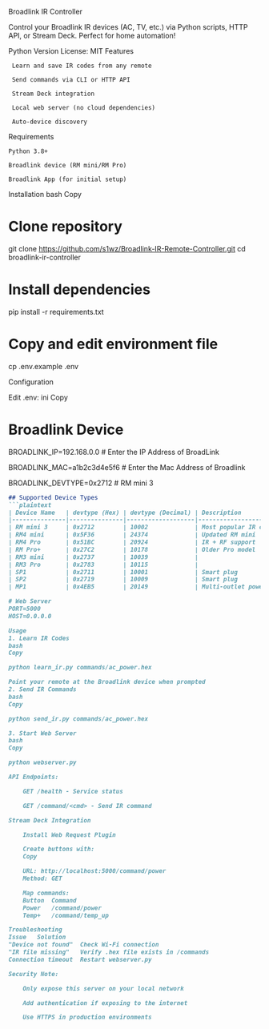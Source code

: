 Broadlink IR Controller 

Control your Broadlink IR devices (AC, TV, etc.) via Python scripts, HTTP API, or Stream Deck. Perfect for home automation!

Python Version
License: MIT
Features 

     Learn and save IR codes from any remote

     Send commands via CLI or HTTP API

     Stream Deck integration

     Local web server (no cloud dependencies)

     Auto-device discovery


Requirements 

    Python 3.8+

    Broadlink device (RM mini/RM Pro)

    Broadlink App (for initial setup)

Installation 
bash
Copy

# Clone repository
git clone https://github.com/s1wz/Broadlink-IR-Remote-Controller.git
cd broadlink-ir-controller

# Install dependencies
pip install -r requirements.txt

# Copy and edit environment file
cp .env.example .env

Configuration 

Edit .env:
ini
Copy

# Broadlink Device
BROADLINK_IP=192.168.0.0 # Enter the IP Address of BroadLink

BROADLINK_MAC=a1b2c3d4e5f6 # Enter the Mac Address of Broadlink

BROADLINK_DEVTYPE=0x2712  # RM mini 3

```markdown
## Supported Device Types
```plaintext
| Device Name   | devtype (Hex) | devtype (Decimal) | Description                     |
|---------------|---------------|-------------------|---------------------------------|
| RM mini 3     | 0x2712        | 10002             | Most popular IR controller      |
| RM4 mini      | 0x5F36        | 24374             | Updated RM mini                 |
| RM4 Pro       | 0x51BC        | 20924             | IR + RF support                 |
| RM Pro+       | 0x27C2        | 10178             | Older Pro model                 |
| RM3 mini      | 0x2737        | 10039             |                                 |
| RM3 Pro       | 0x2783        | 10115             |                                 |
| SP1           | 0x2711        | 10001             | Smart plug                      |
| SP2           | 0x2719        | 10009             | Smart plug                      |
| MP1           | 0x4EB5        | 20149             | Multi-outlet power strip        |

# Web Server
PORT=5000
HOST=0.0.0.0

Usage 
1. Learn IR Codes
bash
Copy

python learn_ir.py commands/ac_power.hex

Point your remote at the Broadlink device when prompted
2. Send IR Commands
bash
Copy

python send_ir.py commands/ac_power.hex

3. Start Web Server
bash
Copy

python webserver.py

API Endpoints:

    GET /health - Service status

    GET /command/<cmd> - Send IR command

Stream Deck Integration 

    Install Web Request Plugin

    Create buttons with:
    Copy

    URL: http://localhost:5000/command/power
    Method: GET

    Map commands:
    Button	Command
    Power	/command/power
    Temp+	/command/temp_up

Troubleshooting 
Issue	Solution
"Device not found"	Check Wi-Fi connection
"IR file missing"	Verify .hex file exists in /commands
Connection timeout	Restart webserver.py

Security Note:

    Only expose this server on your local network

    Add authentication if exposing to the internet

    Use HTTPS in production environments
